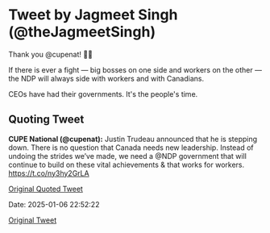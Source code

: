 # Tweet by Jagmeet Singh (@theJagmeetSingh)

Thank you @cupenat! ✊🏽

If there is ever a fight — big bosses on one side and workers on the other — the NDP will always side with workers and with Canadians.

CEOs have had their governments.
It's the people's time.

## Quoting Tweet

**CUPE National (@cupenat):** Justin Trudeau announced that he is stepping down. There is no question that Canada needs new leadership. Instead of undoing the strides we’ve made, we need a @NDP government that will continue to build on these vital achievements &amp; that works for workers.
https://t.co/ny3hy2GrLA

[Original Quoted Tweet](https://x.com/cupenat/status/1876390855554248753)

Date: 2025-01-06 22:52:22

[Original Tweet](https://x.com/theJagmeetSingh/status/1876401453100638345)
